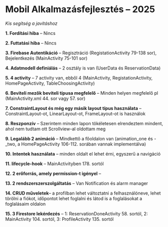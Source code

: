 # Mobil Alkalmazásfejlesztés – 2025

*Kis segítség a javításhoz*

**1. Fordítási hiba** – Nincs

**2. Futtatási hiba** – Nincs

**3. Firebase Autentikáció** – Regisztráció (RegistationActivity 79-138 sor), Bejelentkezés (MainActivity 75-101 sor)

**4. Adatmodell definiálás** – 2 osztály is van (UserData és ReservationData)

**5. 4 activity** – 7 activity van, ebből 4 (MainActivity, RegistationActivity, HomePageActivity, TableChoosingActivity)

**6. Beviteli mezők beviteli típusa megfelelő** – Minden helyen megfelelő pl (MainActivity.xml 44. sor vagy 57. sor)

**7. ConstraintLayout és még egy másik layout típus használata** – ConstraintLayout-ot, LinearLayout-ot, FrameLayout-ot is használok

**8. Reszponzív** – Szerintem minden lapon tökéletesen elrendeztem mindent, ahol nem tudtam ott Scrollview-al oldottam meg

**9. Legalább 2 animáció** – Mindkettő a főoldalon van (animation_one és -_two, a HomePageActivity 106-112. sorában vannak implementálva)

**10. Intentek használata** – minden oldalt el lehet érni, egyszerű a navigáció

**11. lifecycle-hook** – MainActivityben 178. sortól

**12.  2 erőforrás, amely permission-t igényel** – 

**13. 2 rendszerszerszolgáltatás** – Van Notification és alarm manager

**14. CRUD műveletek**– a profilban lehet változtatni a felhasználóneve, lehet törölni a fiókot, időpontot lehet foglalni és látod is a foglalásokat a foglalásaim oldalon

**15. 3 Firestore lekérdezés** – 1: ReservationDoneActivity 58. sortól, 2: MainActivity 104. sortól, 3: ProfileActivity 135. sortól
